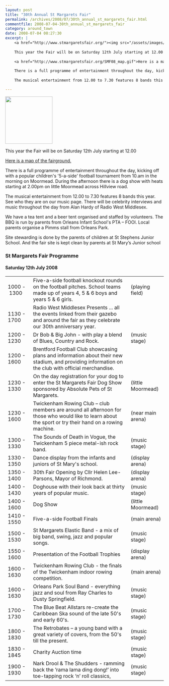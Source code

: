 ```yaml
---
layout: post
title: "30th Annual St Margarets Fair"
permalink: /archives/2008/07/30th_annual_st_margarets_fair.html
commentfile: 2008-07-04-30th_annual_st_margarets_fair
category: around_town
date: 2008-07-04 08:27:30
excerpt: |
    <a href="http://www.stmargaretsfair.org/"><img src="/assets/images/2008/SMFLogo180.gif" height="150" width="150" class="right" alt="" /></a>
    
    This year the Fair will be on Saturday 12th July starting at 12.00
    
    <a href="http://www.stmargaretsfair.org/SMF08_map.gif">Here is a map of the fairground.</a>
    
    There is a full programme of entertainment throughout the day, kicking off with a popular children's '5-a-side' football tournament from 10.am in the morning on Moormead. During the afternoon there is a dog show with heats starting at 2.00pm on little Moormead across Hillview road.
    
    The musical entertainment from 12.00 to 7.30 features 8 bands this year. See who they are on our music page. There will be celebrity interviews and music throughout the day from Alan Hardy of Radio West Middlesex.

---
```


<a href="http://www.stmargaretsfair.org/"><img src="/assets/images/2008/SMFLogo180.gif" height="150" width="150" class="right" alt="" /></a>

This year the Fair will be on Saturday 12th July starting at 12.00

[Here is a map of the fairground.](http://www.stmargaretsfair.org/SMF08_map.gif)

There is a full programme of entertainment throughout the day, kicking off with a popular children's '5-a-side' football tournament from 10.am in the morning on Moormead. During the afternoon there is a dog show with heats starting at 2.00pm on little Moormead across Hillview road.

The musical entertainment from 12.00 to 7.30 features 8 bands this year. See who they are on our music page. There will be celebrity interviews and music throughout the day from Alan Hardy of Radio West Middlesex.

We have a tea tent and a beer tent organised and staffed by volunteers. The BBQ is run by parents from Orleans Infant School's PTA – FOOI. Local parents organise a Pimms stall from Orleans Park.

Site stewarding is done by the parents of children at St Stephens Junior School.
And the fair site is kept clean by parents at St Mary’s Junior school

### St Margarets Fair Programme

#### Saturday 12th July 2008

|                  |                                                                                                                                                         |                   |
|------------------|---------------------------------------------------------------------------------------------------------------------------------------------------------|-------------------|
| 1000&nbsp;- 1300 | Five-a-side football knockout rounds on the football pitches. School teams made up of years 4, 5 & 6 boys and years 5 & 6 girls.                        | (playing field)   |
| 1130 - 1700      | Radio West Middlesex Presents ... all the events linked from their gazebo and around the fair as they celebrate our 30th anniversary year.              |
| 1200 - 1230      | Dr Bob & Big John - with play a blend of Blues, Country and Rock.                                                                                       | (music stage)     |
| 1200 - 1600      | Brentford Football Club showcasing plans and information about their new stadium, and providing information on the club with official merchandise.      |                   |
| 1230 - 1330      | On the day registration for your dog to enter the St Margarets Fair Dog Show sponsored by Absolute Pets of St Margarets.                                | (little Moormead) |
| 1230 - 1600      | Twickenham Rowing Club – club members are around all afternoon for those who would like to learn about the sport or try their hand on a rowing machine. | (near main arena) |
| 1300 - 1330      | The Sounds of Death in Vogue, the Twickenham 5 piece metal-ish rock band.                                                                               | (music stage)     |
| 1330 - 1350      | Dance display from the infants and juniors of St Mary's school.                                                                                         | (display arena)   |
| 1350 - 1400      | 30th Fair Opening by Cllr Helen Lee-Parsons, Mayor of Richmond.                                                                                         | (display arena)   |
| 1400 - 1430      | Doghouse with their look back at thirty years of popular music.                                                                                         | (music stage)     |
| 1400 - 1600      | Dog Show                                                                                                                                                | (little Moormead) |
| 1410 - 1550      | Five-a-side Football Finals                                                                                                                             | (main arena)      |
| 1500 - 1530      | St Margarets Elastic Band - a mix of big band, swing, jazz and popular songs.                                                                           | (music stage)     |
| 1550 - 1600      | Presentation of the Football Trophies                                                                                                                   | (display arena)   |
| 1600 - 1630      | Twickenham Rowing Club - the finals of the Twickenham indoor rowing competition.                                                                        | (main arena)      |
| 1600 - 1630      | Orleans Park Soul Band - everything jazz and soul from Ray Charles to Dusty Springfield.                                                                | (music stage)     |
| 1700 - 1730      | The Blue Beat Allstars re-create the Caribbean Ska sound of the late 50's and early 60's.                                                               | (music stage)     |
| 1800 - 1830      | The Retrobates – a young band with a great variety of covers, from the 50's till the present.                                                           | (music stage)     |
| 1830 - 1845      | Charity Auction time                                                                                                                                    | (music stage)     |
| 1900 - 1930      | Nark Drool & The Shudders - ramming back the ’rama lama ding dong!’ into toe-tapping rock ‘n’ roll classics,                                            | (music stage)     |
